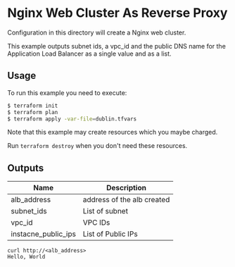 # Nginx Web Cluster As Reverse Proxy

Configuration in this directory will create a Nginx web cluster.

This example outputs subnet ids, a vpc_id and the public DNS name for the Application Load Balancer as a single value and as a list.

## Usage

To run this example you need to execute:

```bash
$ terraform init
$ terraform plan
$ terraform apply -var-file=dublin.tfvars
```

Note that this example may create resources which you maybe charged. 

Run `terraform destroy` when you don't need these resources.

## Outputs

| Name | Description |
|------|-------------|
| alb_address| address of the alb created |
| subnet_ids | List of subnet |
| vpc_id | VPC IDs |
| instacne_public_ips | List of Public IPs |

```
curl http://<alb_address>
Hello, World
```